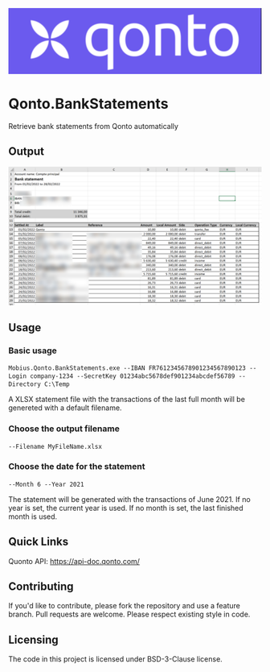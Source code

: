![logo](https://github.com/Xavier-Mobius/Qonto.BankStatements/raw/main/doc/logo.png)

# Qonto.BankStatements

Retrieve bank statements from Qonto automatically

## Output

![output](https://github.com/Xavier-Mobius/Qonto.BankStatements/raw/main/doc/Qonto_Statement.png)

## Usage

### Basic usage

```shell
Mobius.Qonto.BankStatements.exe --IBAN FR7612345678901234567890123 --Login company-1234 --SecretKey 01234abc5678def901234abcdef56789 --Directory C:\Temp
```

A XLSX statement file with the transactions of the last full month will be genereted with a default filename.

### Choose the output filename

```shell
--Filename MyFileName.xlsx
```

### Choose the date for the statement

```shell
--Month 6 --Year 2021
```

The statement will be generated with the transactions of June 2021. 
If no year is set, the current year is used.
If no month is set, the last finished month is used.

## Quick Links

Quonto API: https://api-doc.qonto.com/

## Contributing

If you'd like to contribute, please fork the repository and use a feature branch. Pull requests are welcome. Please respect existing style in code.

## Licensing

The code in this project is licensed under BSD-3-Clause license.